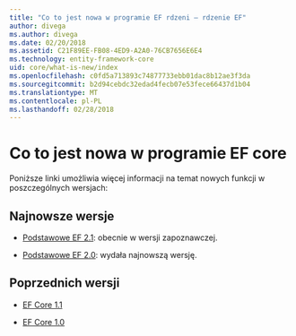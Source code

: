 ```yaml
---
title: "Co to jest nowa w programie EF rdzeni — rdzenie EF"
author: divega
ms.author: divega
ms.date: 02/20/2018
ms.assetid: C21F89EE-FB08-4ED9-A2A0-76CB7656E6E4
ms.technology: entity-framework-core
uid: core/what-is-new/index
ms.openlocfilehash: c0fd5a713893c74877733ebb01dac8b12ae3f3da
ms.sourcegitcommit: b2d94cebdc32edad4fecb07e53fece66437d1b04
ms.translationtype: MT
ms.contentlocale: pl-PL
ms.lasthandoff: 02/28/2018
---
```

# <a name="what-is-new-in-ef-core"></a>Co to jest nowa w programie EF core

Poniższe linki umożliwia więcej informacji na temat nowych funkcji w poszczególnych wersjach:

## <a name="recent-releases"></a>Najnowsze wersje

- [Podstawowe EF 2.1](xref:core/what-is-new/ef-core-2.1): obecnie w wersji zapoznawczej.

- [Podstawowe EF 2.0](xref:core/what-is-new/ef-core-2.0): wydała najnowszą wersję.

## <a name="past-versions"></a>Poprzednich wersji

- [EF Core 1.1](xref:core/what-is-new/ef-core-1.1)

- [EF Core 1.0](xref:core/what-is-new/ef-core-1.0)
